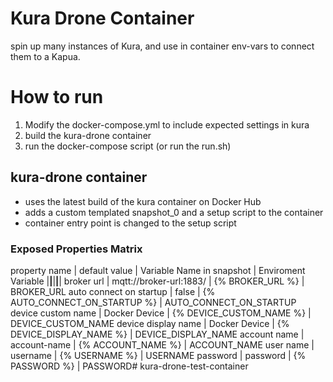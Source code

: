# Kura Drone Container
spin up many instances of Kura, and use in container env-vars to connect them to a Kapua.

# How to run
 1) Modify the docker-compose.yml to include expected settings in kura
 2) build the kura-drone container
 3) run the docker-compose script (or run the run.sh)

## kura-drone container
 - uses the latest build of the kura container on Docker Hub
 - adds a custom templated snapshot_0 and a setup script to the container
 - container entry point is changed to the setup script

### Exposed Properties Matrix
property name | default value | Variable Name in snapshot | Enviroment Variable 
|__________|__________|__________|__________|
broker url | mqtt://broker-url:1883/ | {% BROKER_URL %} | BROKER_URL
auto connect on startup | false | {% AUTO_CONNECT_ON_STARTUP %} | AUTO_CONNECT_ON_STARTUP
device custom name | Docker Device | {% DEVICE_CUSTOM_NAME %} | DEVICE_CUSTOM_NAME
device display name | Docker Device | {% DEVICE_DISPLAY_NAME %} | DEVICE_DISPLAY_NAME
account name | account-name | {% ACCOUNT_NAME %} | ACCOUNT_NAME
user name | username | {% USERNAME %} | USERNAME
password | password | {% PASSWORD %} | PASSWORD# kura-drone-test-container
